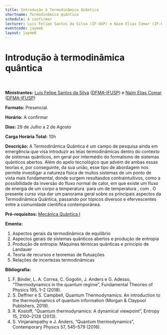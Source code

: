 ```yaml
---
title: Introdução à Termodinâmica Quântica
shortname: Termodinâmica quântica
schedule: A confirmar
lecturer: Luis Felipe Santos da Silva (IF-USP) e Naim Elias Comar (IF-USP)
eventcode: jayme6
layout: jayme6
---
```

# Introdução à termodinâmica quântica <br><br>

**Ministrantes:** [Luis Felipe Santos da Silva](http://lattes.cnpq.br/6884217566376715) ([DFMA-IFUSP](https://portal.if.usp.br/ifusp/)) e [Naim Elias Comar](http://lattes.cnpq.br/9945170597447230) ([DFMA-IFUSP](https://portal.if.usp.br/ifusp/))

**Formato:** Presencial.

**Horário:** A confirmar

**Dias:** 29 de Julho a 2 de Agosto

**Carga Horária Total:** 10h

**Descrição:** A Termodinâmica Quântica é um campo de pesquisa ainda em emergência que visa introduzir as leias termodinâmicas dentro do contexto de sistemas quânticos, em geral por intermédio do formalismo de sistemas quânticos abertos. Além do apelo tecnológico que advém de ambas essas teorias e, por conseguinte, da sua união, esse tipo de abordagem nos permite investigar a natureza física de muitos sistemas de um ponto de vista mais fundamental, donde surgem resultasdos contraintuitivos, como a possibilidade da inversão do fluxo normal de calor, em que existe um fluxo de energia de um corpo a temperatura <img src="/cgi-bin/mathtex.cgi?T_0" alt="" border=0 align="middle"> para um de temperatura <img src="/cgi-bin/mathtex.cgi?T" alt="" border=0 align="middle">, com <img src="/cgi-bin/mathtex.cgi?T_0<T" alt="" border=0 align="middle">. O presente curso visa dar um panorama geral sobre os principais aspectos da Termodinâmica Quântica, passando por tópicos diversos e efervescentes entre a comunidade científica contemporânea. 

**Pré-requisitos:** [Mecânica Quântica I](https://uspdigital.usp.br/jupiterweb/obterDisciplina?nomdis=&sgldis=4302403)

**Ementa:** 

1. Aspectos gerais da termodinâmica de equilíbrio
2. Aspectos gerais de sistemas quânticos abertos e produção de entropia
3. Produção de entropia: Máquinas térmicas quânticas e princípio de Landauer
4. Teoria de recursos e teoremas de flutuações
5. Relações de incertezas termodinâmicas

**Bibliografia:**

1. F. Binder, L. A. Correa, C. Gogolin, J. Anders e G. Adesso, “Thermodynamics in the quantum
regime”, Fundamental Theories of Physics 195, 1–2 (2018).
2. S. Deffner e S. Campbell, Quantum Thermodynamics: An introduction to the thermodynamics of
quantum information (Morgan & Claypool Publishers, 2019).
3. R. Kosloff, "Quantum thermodynamics: A dynamical viewpoint”, Entropy 15, 2100–2128 (2013).
4. S. Vinjanampathy e J. Anders, “Quantum thermodynamics”, Contemporary Physics 57, 545–579
(2016).
